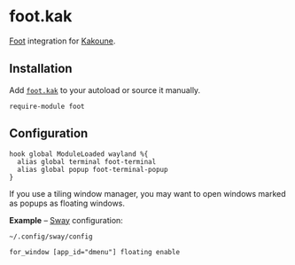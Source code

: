 # foot.kak

[Foot] integration for [Kakoune].

[foot]: https://codeberg.org/dnkl/foot
[kakoune]: https://kakoune.org

## Installation

Add [`foot.kak`](rc/foot.kak) to your autoload or source it manually.

```kak
require-module foot
```

## Configuration

```kak
hook global ModuleLoaded wayland %{
  alias global terminal foot-terminal
  alias global popup foot-terminal-popup
}
```

If you use a tiling window manager, you may want to open windows marked as
popups as floating windows.

**Example** – [Sway] configuration:

`~/.config/sway/config`

```
for_window [app_id="dmenu"] floating enable
```

[sway]: https://swaywm.org
